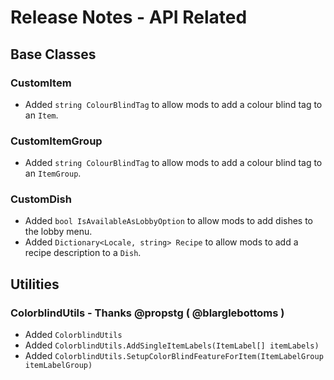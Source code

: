 ﻿# Release Notes - API Related

## Base Classes

### CustomItem

- Added `string ColourBlindTag` to allow mods to add a colour blind tag to an `Item`.

### CustomItemGroup

- Added `string ColourBlindTag` to allow mods to add a colour blind tag to an `ItemGroup`.

### CustomDish

- Added `bool IsAvailableAsLobbyOption` to allow mods to add dishes to the lobby menu.
- Added `Dictionary<Locale, string> Recipe` to allow mods to add a recipe description to a `Dish`.

## Utilities

### ColorblindUtils - Thanks @propstg ( @blarglebottoms )

- Added `ColorblindUtils`
- Added `ColorblindUtils.AddSingleItemLabels(ItemLabel[] itemLabels)`
- Added `ColorblindUtils.SetupColorBlindFeatureForItem(ItemLabelGroup itemLabelGroup)`
